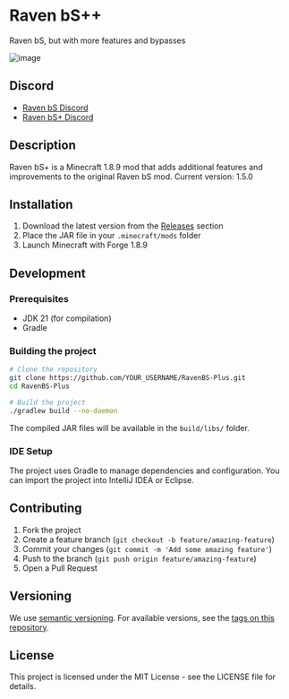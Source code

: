# Raven bS++

Raven bS, but with more features and bypasses

![image](https://github.com/user-attachments/assets/d2568078-6e45-46d7-8480-9f5d5eb6bc23)

## Discord
- [Raven bS Discord](https://discord.gg/ZWttByQD5N)
- [Raven bS+ Discord](https://discord.gg/uh76TBcHBJ)

## Description
Raven bS+ is a Minecraft 1.8.9 mod that adds additional features and improvements to the original Raven bS mod. Current version: 1.5.0

## Installation
1. Download the latest version from the [Releases](https://github.com/YOUR_USERNAME/RavenBS-Plus-Plus/releases) section
2. Place the JAR file in your `.minecraft/mods` folder
3. Launch Minecraft with Forge 1.8.9

## Development

### Prerequisites
- JDK 21 (for compilation)
- Gradle

### Building the project
```bash
# Clone the repository
git clone https://github.com/YOUR_USERNAME/RavenBS-Plus.git
cd RavenBS-Plus

# Build the project
./gradlew build --no-daemon
```

The compiled JAR files will be available in the `build/libs/` folder.

### IDE Setup
The project uses Gradle to manage dependencies and configuration. You can import the project into IntelliJ IDEA or Eclipse.

## Contributing
1. Fork the project
2. Create a feature branch (`git checkout -b feature/amazing-feature`)
3. Commit your changes (`git commit -m 'Add some amazing feature'`)
4. Push to the branch (`git push origin feature/amazing-feature`)
5. Open a Pull Request

## Versioning
We use [semantic versioning](https://semver.org/). For available versions, see the [tags on this repository](https://github.com/YOUR_USERNAME/RavenBS-Plus/tags).

## License
This project is licensed under the MIT License - see the LICENSE file for details.
